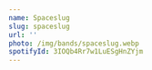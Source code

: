 ```yaml
---
name: Spaceslug
slug: spaceslug
url: ''
photo: /img/bands/spaceslug.webp
spotifyId: 3IOQb4Rr7w1LuESgHnZYjm
---
```

